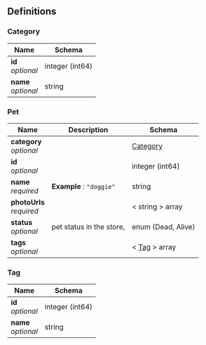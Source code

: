 
<a name="definitions"></a>
## Definitions

<a name="category"></a>
### Category

|Name|Schema|
|---|---|
|**id**  <br>*optional*|integer (int64)|
|**name**  <br>*optional*|string|


<a name="pet"></a>
### Pet

|Name|Description|Schema|
|---|---|---|
|**category**  <br>*optional*||[Category](#category)|
|**id**  <br>*optional*||integer (int64)|
|**name**  <br>*required*|**Example** : `"doggie"`|string|
|**photoUrls**  <br>*required*||< string > array|
|**status**  <br>*optional*|pet status in the store,|enum (Dead, Alive)|
|**tags**  <br>*optional*||< [Tag](#tag) > array|


<a name="tag"></a>
### Tag

|Name|Schema|
|---|---|
|**id**  <br>*optional*|integer (int64)|
|**name**  <br>*optional*|string|



